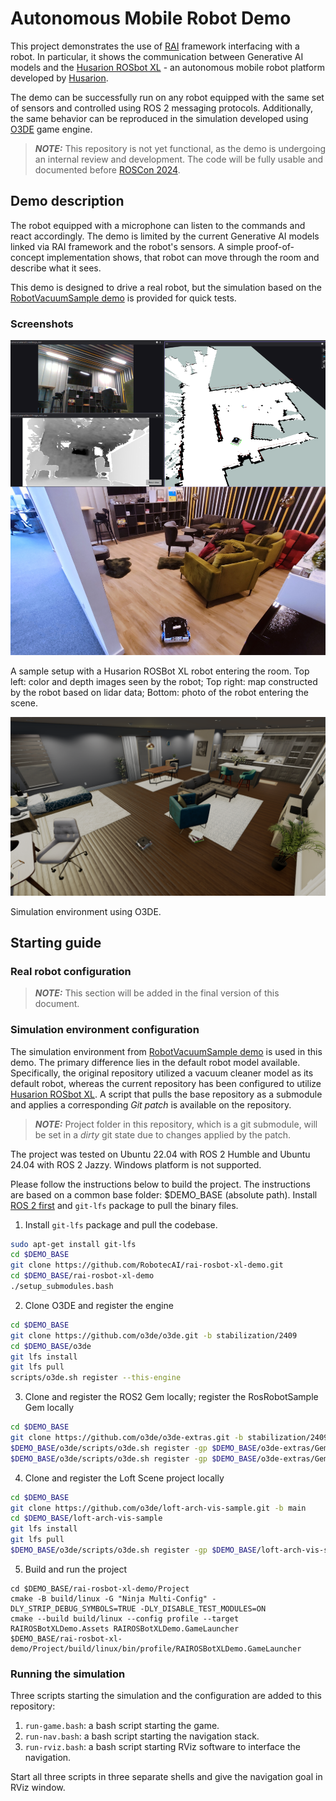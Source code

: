 # Autonomous Mobile Robot Demo

This project demonstrates the use of [RAI](https://github.com/RobotecAI/rai) framework interfacing with a robot. In particular, it shows the communication between Generative AI models and the [Husarion ROSbot XL](https://husarion.com/manuals/rosbot-xl/) - an autonomous mobile robot platform developed by [Husarion](https://husarion.com). 

The demo can be successfully run on any robot equipped with the same set of sensors and controlled using ROS 2 messaging protocols. Additionally, the same behavior can be reproduced in the simulation developed using [O3DE](https://www.o3de.org/) game engine. 

> **_NOTE:_**  This repository is not yet functional, as the demo is undergoing an internal review and development. The code will be fully usable and documented before [ROSCon 2024](https://roscon.ros.org/2024/).

## Demo description

The robot equipped with a microphone can listen to the commands and react accordingly. The demo is limited by the current Generative AI models linked via RAI framework and the robot's sensors. A simple proof-of-concept implementation shows, that robot can move through the room and describe what it sees.

This demo is designed to drive a real robot, but the simulation based on the [RobotVacuumSample demo](https://github.com/o3de/RobotVacuumSample) is provided for quick tests.

### Screenshots

![Screenshot0](docs/images/husarion.png)

A sample setup with a Husarion ROSBot XL robot entering the room. 
Top left: color and depth images seen by the robot;
Top right: map constructed by the robot based on lidar data;
Bottom: photo of the robot entering the scene.

![Screenshot1](docs/images/o3deSimulation.png)

Simulation environment using O3DE.

## Starting guide

### Real robot configuration

> **_NOTE:_** This section will be added in the final version of this document.

### Simulation environment configuration

The simulation environment from [RobotVacuumSample demo](https://github.com/o3de/RobotVacuumSample) is used in this demo. The primary difference lies in the default robot model available. Specifically, the original repository utilized a vacuum cleaner model as its default robot, whereas the current repository has been configured to utilize [Husarion ROSbot XL](https://husarion.com/manuals/rosbot-xl/). A script that pulls the base repository as a submodule and applies a corresponding _Git patch_ is available on the repository. 

> **_NOTE:_** Project folder in this repository, which is a git submodule, will be set in a *dirty* git state due to changes applied by the patch.

The project was tested on Ubuntu 22.04 with ROS 2 Humble and Ubuntu 24.04 with ROS 2 Jazzy. Windows platform is not supported. 

Please follow the instructions below to build the project. The instructions are based on a common base folder: $DEMO_BASE (absolute path). Install [ROS 2 first](https://docs.ros.org/en/humble/Installation/Ubuntu-Install-Debians.html) and `git-lfs` package to pull the binary files.

1. Install `git-lfs` package and pull the codebase.
```bash
sudo apt-get install git-lfs
cd $DEMO_BASE
git clone https://github.com/RobotecAI/rai-rosbot-xl-demo.git
cd $DEMO_BASE/rai-rosbot-xl-demo
./setup_submodules.bash
```

2. Clone O3DE and register the engine

```bash
cd $DEMO_BASE
git clone https://github.com/o3de/o3de.git -b stabilization/2409
cd $DEMO_BASE/o3de
git lfs install
git lfs pull
scripts/o3de.sh register --this-engine
```

3. Clone and register the ROS2 Gem locally; register the RosRobotSample Gem locally

```bash
cd $DEMO_BASE
git clone https://github.com/o3de/o3de-extras.git -b stabilization/2409
$DEMO_BASE/o3de/scripts/o3de.sh register -gp $DEMO_BASE/o3de-extras/Gems/ROS2
$DEMO_BASE/o3de/scripts/o3de.sh register -gp $DEMO_BASE/o3de-extras/Gems/RosRobotSample
```

4. Clone and register the Loft Scene project locally

```bash
cd $DEMO_BASE
git clone https://github.com/o3de/loft-arch-vis-sample.git -b main
cd $DEMO_BASE/loft-arch-vis-sample
git lfs install
git lfs pull
$DEMO_BASE/o3de/scripts/o3de.sh register -gp $DEMO_BASE/loft-arch-vis-sample/Gems/ArchVis
```

5. Build and run the project

```
cd $DEMO_BASE/rai-rosbot-xl-demo/Project
cmake -B build/linux -G "Ninja Multi-Config" -DLY_STRIP_DEBUG_SYMBOLS=TRUE -DLY_DISABLE_TEST_MODULES=ON
cmake --build build/linux --config profile --target RAIROSBotXLDemo.Assets RAIROSBotXLDemo.GameLauncher
$DEMO_BASE/rai-rosbot-xl-demo/Project/build/linux/bin/profile/RAIROSBotXLDemo.GameLauncher
```

### Running the simulation

Three scripts starting the simulation and the configuration are added to this repository:
1. `run-game.bash`: a bash script starting the game.
2. `run-nav.bash`: a bash script starting the navigation stack.
3. `run-rviz.bash`: a bash script starting RViz software to interface the navigation. 

Start all three scripts in three separate shells and give the navigation goal in RViz window.
 